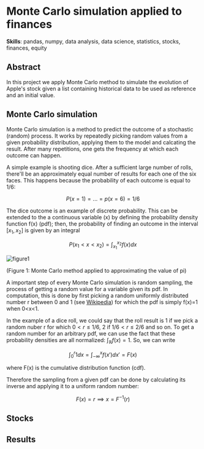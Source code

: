 # Monte Carlo simulation applied to finances

**Skills**: pandas, numpy, data analysis, data science, statistics, stocks, finances, equity

## Abstract

In this project we apply Monte Carlo method to simulate the evolution of Apple's stock given a list containing historical data to be used as reference and an initial value.

## Monte Carlo simulation

Monte Carlo simulation is a method to predict the outcome of a stochastic (random) process. It works by repeatedly picking random values from a given probability distribution, applying them to the model and calcating the result. After many repetitions, one gets the frequency at which each outcome can happen.

A simple example is shooting dice. After a sufficient large number of rolls, there'll be an approximately equal number of results for each one of the six faces. This happens because the probability of each outcome is equal to 1/6:

$$P(x=1)=...=p(x=6)=1/6 $$

The dice outcome is an example of discrete probability. This can be extended to the a continuous variable (x) by defining the probability density function f(x) (pdf); then, the probability of finding an outcome in the interval $[x_1 , x_2]$ is given by an integral

$$P({x_1} < x < {x_2})=\int_{x_1}^{x_2} f(x) dx $$

![figure1]()

(Figure 1: Monte Carlo method applied to approximating the value of pi)

A important step of every Monte Carlo simulation is random sampling, the process of getting a random value for a variable given its pdf. In computation, this is done by first picking a random uniformly distributed number r between 0 and 1 (see [Wikipedia](https://en.wikipedia.org/wiki/Pseudorandom_number_generator)) for which the pdf is simply f(x)=1 when 0<x<1.

In the example of a dice roll, we could say that the roll result is 1 if we pick a random nuber r for which $0<r\leq 1/6$, 2 if $1/6<r\leq 2/6$ and so on. To get a random number for an arbitrary pdf, we can use the fact that these probability densities are all normalized: $\int_\mathbb{R} f(x) = 1$. So, we can write

$$ \int_{0}^r 1 dx = \int_{-\infty}^x f(x')dx'=F(x) $$

where F(x) is the cumulative distribution function (cdf).

Therefore the sampling from a given pdf can be done by calculating its inverse and applying it to a uniform random number:

$$ F(x)=r \implies x=F^{-1}(r) $$



## Stocks

## Results

